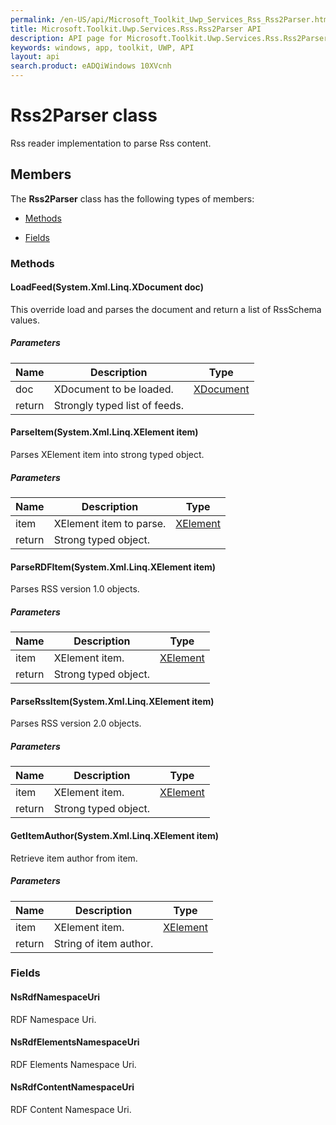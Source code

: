 ```yaml
---
permalink: /en-US/api/Microsoft_Toolkit_Uwp_Services_Rss_Rss2Parser.htm
title: Microsoft.Toolkit.Uwp.Services.Rss.Rss2Parser API 
description: API page for Microsoft.Toolkit.Uwp.Services.Rss.Rss2Parser
keywords: windows, app, toolkit, UWP, API
layout: api
search.product: eADQiWindows 10XVcnh
---
```



# Rss2Parser class

Rss reader implementation to parse Rss content.

## Members

The **Rss2Parser** class has the following types of members:

* [Methods](#Methods)

* [Fields](#Fields)

### Methods

#### LoadFeed(System.Xml.Linq.XDocument doc)

This override load and parses the document and return a list of RssSchema values.

##### Parameters



| Name | Description | Type || --- | --- | --- || doc | XDocument to be loaded. | [XDocument](https://msdn.microsoft.com/library/windows/apps/System.Xml.Linq.XDocument) || return |Strongly typed list of feeds. |




#### ParseItem(System.Xml.Linq.XElement item)

Parses XElement item into strong typed object.

##### Parameters



| Name | Description | Type || --- | --- | --- || item | XElement item to parse. | [XElement](https://msdn.microsoft.com/library/windows/apps/System.Xml.Linq.XElement) || return |Strong typed object. |




#### ParseRDFItem(System.Xml.Linq.XElement item)

Parses RSS version 1.0 objects.

##### Parameters



| Name | Description | Type || --- | --- | --- || item | XElement item. | [XElement](https://msdn.microsoft.com/library/windows/apps/System.Xml.Linq.XElement) || return |Strong typed object. |




#### ParseRssItem(System.Xml.Linq.XElement item)

Parses RSS version 2.0 objects.

##### Parameters



| Name | Description | Type || --- | --- | --- || item | XElement item. | [XElement](https://msdn.microsoft.com/library/windows/apps/System.Xml.Linq.XElement) || return |Strong typed object. |




#### GetItemAuthor(System.Xml.Linq.XElement item)

Retrieve item author from item.

##### Parameters



| Name | Description | Type || --- | --- | --- || item | XElement item. | [XElement](https://msdn.microsoft.com/library/windows/apps/System.Xml.Linq.XElement) || return |String of item author. |




### Fields

#### NsRdfNamespaceUri

RDF Namespace Uri.





#### NsRdfElementsNamespaceUri

RDF Elements Namespace Uri.





#### NsRdfContentNamespaceUri

RDF Content Namespace Uri.




